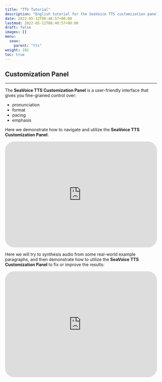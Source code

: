 ```yaml
---
title: "TTS Tutorial"
description: "English tutorial for the SeaVoice TTS customization panel."
date: 2022-05-12T08:48:57+00:00
lastmod: 2022-05-12T08:48:57+00:00
draft: false
images: []
menu:
  seax:
    parent: "tts"
weight: 102
toc: true
---
```


## Customization Panel
-------------------

The **SeaVoice TTS Customization Panel** is a user-friendly interface that gives you fine-grained control over:

* pronunciation
* format
* pacing
* emphasis

Here we demonstrate how to navigate and utilize the **SeaVoice TTS Customization Panel**:

   <iframe width="100%" height="350px" src="https://www.youtube.com/embed/rbjxJGUeQew" title="YouTube video player" frameborder="0" allow="accelerometer; autoplay; clipboard-write; encrypted-media; gyroscope; picture-in-picture" allowfullscreen style="border-radius: 30px;"></iframe>

Here we will try to synthesis audio from some real-world example paragraphs, and 
then demonstrate how to utilize the **SeaVoice TTS Customization Panel** to fix 
or improve the results:

   <iframe width="100%" height="350px" src="https://www.youtube.com/embed/GJCOhTtImp8" title="YouTube video player" frameborder="0" allow="accelerometer; autoplay; clipboard-write; encrypted-media; gyroscope; picture-in-picture" allowfullscreen style="border-radius: 30px;"></iframe>
